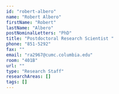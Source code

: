 ```yaml
---
id: "robert-albero"
name: "Robert Albero"
firstName: "Robert"
lastName: "Albero"
postNominalLetters: "PhD"
title: "Postdoctoral Research Scientist "
phone: "851-5292"
fax: ""
email: "ra2967@cumc.columbia.edu"
room: "401B"
url: ""
type: "Research Staff"
researchAreas: []
tags: []
---
```

